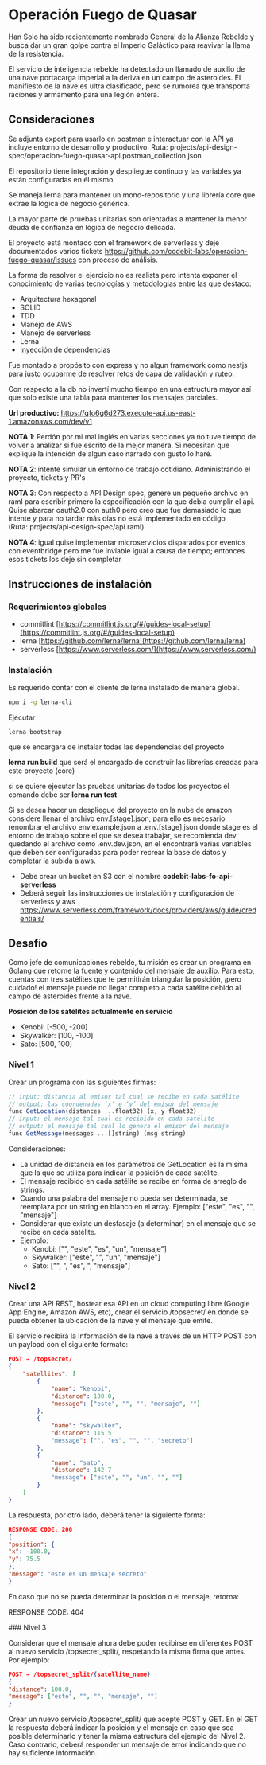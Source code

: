# Operación Fuego de Quasar

Han Solo ha sido recientemente nombrado General de la Alianza Rebelde y busca dar un gran golpe contra el Imperio Galáctico para reavivar la llama de la resistencia.

El servicio de inteligencia rebelde ha detectado un llamado de auxilio de una nave portacarga imperial a la deriva en un campo de asteroides. El manifiesto de la nave es ultra clasificado, pero se rumorea que transporta raciones y armamento para una legión entera.

## Consideraciones

Se adjunta export para usarlo en postman e interactuar con la API ya incluye entorno de desarrollo y productivo. Ruta: projects/api-design-spec/operacion-fuego-quasar-api.postman_collection.json

El repositorio tiene integración y despliegue continuo y las variables ya están configuradas en él mismo.

Se maneja lerna para mantener un mono-repositorio y una librería core que extrae la lógica de negocio genérica.

La mayor parte de pruebas unitarias son orientadas a mantener la menor deuda de confianza en lógica de negocio delicada.

El proyecto está montado con el framework de serverless y deje documentados varios tickets https://github.com/codebit-labs/operacion-fuego-quasar/issues con proceso de análisis.

La forma de resolver el ejercicio no es realista pero intenta exponer el conocimiento de varias tecnologías y metodologias entre las que destaco:

- Arquitectura hexagonal
- SOLID
- TDD
- Manejo de AWS
- Manejo de serverless
- Lerna
- Inyección de dependencias

Fue montado a propósito con express y no algun framework como nestjs para justo ocuparme de resolver retos de capa de validación y ruteo.

Con respecto a la db no invertí mucho tiempo en una estructura mayor así que solo existe una tabla para mantener los mensajes parciales.

**Url productivo:** https://qfo6g6d273.execute-api.us-east-1.amazonaws.com/dev/v1

**NOTA 1**: Perdón por mi mal inglés en varias secciones ya no tuve tiempo de volver a analizar si fue escrito de la mejor manera. Si necesitan que explique la intención de algun caso narrado con gusto lo haré.

**NOTA 2**: intente simular un entorno de trabajo cotidiano. Administrando el proyecto, tickets y PR's

**NOTA 3**: Con respecto a API Design spec, genere un pequeño archivo en raml para escribir primero la especificación con la que debia cumplir el api. Quise abarcar oauth2.0 con auth0 pero creo que fue demasiado lo que intente y para no tardar más días no está implementado en código (Ruta: projects/api-design-spec/api.raml)

**NOTA 4**: igual quise implementar microservicios disparados por eventos con eventbridge pero me fue inviable igual a causa de tiempo; entonces esos tickets los deje sin completar

## Instrucciones de instalación

### Requerimientos globales

- commitlint [https://commitlint.js.org/#/guides-local-setup](https://commitlint.js.org/#/guides-local-setup)
- lerna [https://github.com/lerna/lerna](https://github.com/lerna/lerna)
- serverless [https://www.serverless.com/](https://www.serverless.com/)

### Instalación

Es requerido contar con el cliente de lerna instalado de manera global.

```bash
npm i -g lerna-cli
```

Ejecutar

`lerna bootstrap`

que se encargara de instalar todas las dependencias del proyecto

**lerna run build** que será el encargado de construir las librerias creadas para este proyecto (core)

si se quiere ejecutar las pruebas unitarias de todos los proyectos el comando debe ser **lerna run test**

Si se desea hacer un despliegue del proyecto en la nube de amazon considere llenar el archivo env.[stage].json, para ello es necesario renombrar el archivo env.example.json a .env.[stage].json donde stage es el entorno de trabajo sobre el que se desea trabajar, se recomienda dev quedando el archivo como .env.dev.json, en el encontrará varias variables que deben ser configuradas para poder recrear la base de datos y completar la subida a aws.

- Debe crear un bucket en S3 con el nombre **codebit-labs-fo-api-serverless**
- Deberá seguir las instrucciones de instalación y configuración de serverless y aws https://www.serverless.com/framework/docs/providers/aws/guide/credentials/

## Desafío

Como jefe de comunicaciones rebelde, tu misión es crear un programa en Golang que retorne la fuente y contenido del mensaje de auxilio. Para esto, cuentas con tres satélites que te permitirán triangular la posición, ¡pero cuidado! el mensaje puede no llegar completo a cada satélite debido al campo de asteroides frente a la nave.

**Posición de los satélites actualmente en servicio**

- Kenobi: [-500, -200]
- Skywalker: [100, -100]
- Sato: [500, 100]

### Nivel 1

Crear un programa con las siguientes firmas:

```js
// input: distancia al emisor tal cual se recibe en cada satélite
// output: las coordenadas ‘x’ e ‘y’ del emisor del mensaje
func GetLocation(distances ...float32) (x, y float32)
// input: el mensaje tal cual es recibido en cada satélite
// output: el mensaje tal cual lo genera el emisor del mensaje
func GetMessage(messages ...[]string) (msg string)
```

Consideraciones:

- La unidad de distancia en los parámetros de GetLocation es la misma que la que se utiliza para indicar la posición de cada satélite.
- El mensaje recibido en cada satélite se recibe en forma de arreglo de strings.
- Cuando una palabra del mensaje no pueda ser determinada, se reemplaza por un string en blanco en el array. Ejemplo: ["este", "es", "", "mensaje"]
- Considerar que existe un desfasaje (a determinar) en el mensaje que se recibe en cada satélite.
- Ejemplo:
  - Kenobi: ["", "este", "es", "un", "mensaje"]
  - Skywalker: ["este", "", "un", "mensaje"]
  - Sato: ["", ", "es", ", "mensaje"]

### Nivel 2

Crear una API REST, hostear esa API en un cloud computing libre (Google App Engine, Amazon AWS, etc), crear el servicio /topsecret/ en donde se pueda obtener la ubicación de la nave y el mensaje que emite.

El servicio recibirá la información de la nave a través de un HTTP POST con un payload con el siguiente formato:

```json
POST → /topsecret/
{
    "satellites": [
        {
            "name": "kenobi",
            "distance": 100.0,
            "message": ["este", "", "", "mensaje", ""]
        },
        {
            "name": "skywalker",
            "distance": 115.5
            "message": ["", "es", "", "", "secreto"]
        },
        {
            "name": "sato",
            "distance": 142.7
            "message": ["este", "", "un", "", ""]
        }
    ]
}
```

La respuesta, por otro lado, deberá tener la siguiente forma:

```json
RESPONSE CODE: 200
{
"position": {
"x": -100.0,
"y": 75.5
},
"message": "este es un mensaje secreto"
}
```

En caso que no se pueda determinar la posición o el mensaje, retorna:

RESPONSE CODE: 404

### Nivel 3

Considerar que el mensaje ahora debe poder recibirse en diferentes POST al nuevo servicio /topsecret_split/, respetando la misma firma que antes. Por ejemplo:

```json
POST → /topsecret_split/{satellite_name}
{
"distance": 100.0,
"message": ["este", "", "", "mensaje", ""]
}
```

Crear un nuevo servicio /topsecret_split/ que acepte POST y GET. En el GET la respuesta deberá indicar la posición y el mensaje en caso que sea posible determinarlo y tener la misma estructura del ejemplo del Nivel 2. Caso contrario, deberá responder un mensaje de error indicando que no hay suficiente información.
